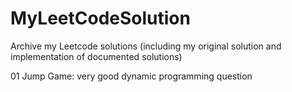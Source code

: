 # MyLeetCodeSolution
Archive my Leetcode solutions (including my original solution and implementation of documented solutions)

01 Jump Game: very good dynamic programming question

